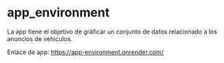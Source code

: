 # app_environment
La app tiene el objetivo de gráficar un conjunto de datos relacionado a los anuncios de vehiculos.

Enlace de app:
https://app-environment.onrender.com/